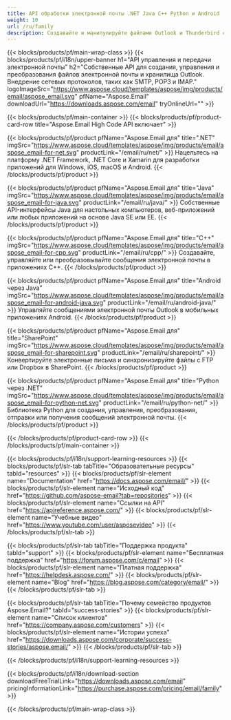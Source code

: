 ```yaml
---
title: API обработки электронной почты .NET Java C++ Python и Android
weight: 10
url: /ru/family
description: Создавайте и манипулируйте файлами Outlook и Thunderbird с помощью соответствующей библиотеки любой платформы. Отправлять или получать электронные письма с SMTP MIME POP3 HTTP IMAP
---
```


{{< blocks/products/pf/main-wrap-class >}}
{{< blocks/products/pf/i18n/upper-banner h1="API управления и передачи электронной почты" h2="Собственные API для создания, управления и преобразования файлов электронной почты и хранилища Outlook. Внедрение сетевых протоколов, таких как SMTP, POP3 и IMAP." logoImageSrc="https://www.aspose.cloud/templates/aspose/img/products/email/aspose_email.svg" pfName="Aspose.Email" downloadUrl="https://downloads.aspose.com/email" tryOnlineUrl="" >}}

{{< blocks/products/pf/main-container >}}
{{< blocks/products/pf/product-card-row title="Aspose.Email High Code API включает" >}}

{{< blocks/products/pf/product pfName="Aspose.Email для" title=".NET" imgSrc="https://www.aspose.cloud/templates/aspose/img/products/email/aspose_email-for-net.svg" productLink="/email/ru/net/" >}}
Нацельтесь на платформу .NET Framework, .NET Core и Xamarin для разработки приложений для Windows, iOS, macOS и Android.
{{< /blocks/products/pf/product >}}

{{< blocks/products/pf/product pfName="Aspose.Email для" title="Java" imgSrc="https://www.aspose.cloud/templates/aspose/img/products/email/aspose_email-for-java.svg" productLink="/email/ru/java/" >}}
Собственные API-интерфейсы Java для настольных компьютеров, веб-приложений или любых приложений на основе Java SE или EE.
{{< /blocks/products/pf/product >}}

{{< blocks/products/pf/product pfName="Aspose.Email для" title="C++" imgSrc="https://www.aspose.cloud/templates/aspose/img/products/email/aspose_email-for-cpp.svg" productLink="/email/ru/cpp/" >}}
Создавайте, управляйте или преобразовывайте сообщения электронной почты в приложениях C++.
{{< /blocks/products/pf/product >}}

{{< blocks/products/pf/product pfName="Aspose.Email для" title="Android через Java" imgSrc="https://www.aspose.cloud/templates/aspose/img/products/email/aspose_email-for-android-java.svg" productLink="/email/ru/android-java/" >}}
Управляйте сообщениями электронной почты Outlook в мобильных приложениях Android.
{{< /blocks/products/pf/product >}}

{{< blocks/products/pf/product pfName="Aspose.Email для" title="SharePoint" imgSrc="https://www.aspose.cloud/templates/aspose/img/products/email/aspose_email-for-sharepoint.svg" productLink="/email/ru/sharepoint/" >}}
Конвертируйте электронные письма и синхронизируйте файлы с FTP или Dropbox в SharePoint.
{{< /blocks/products/pf/product >}}

{{< blocks/products/pf/product pfName="Aspose.Email для" title="Python через .NET" imgSrc="https://www.aspose.cloud/templates/aspose/img/products/email/aspose_email-for-python-net.svg" productLink="/email/ru/python-net/" >}}
Библиотека Python для создания, управления, преобразования, отправки или получения сообщений электронной почты.
{{< /blocks/products/pf/product >}}

{{< /blocks/products/pf/product-card-row >}}
{{< /blocks/products/pf/main-container >}}

{{< blocks/products/pf/i18n/support-learning-resources >}}
{{< blocks/products/pf/slr-tab tabTitle="Образовательные ресурсы" tabId="resources" >}}
{{< blocks/products/pf/slr-element name="Documentation" href="https://docs.aspose.com/email/" >}}
{{< blocks/products/pf/slr-element name="Исходный код" href="https://github.com/aspose-email?tab=repositories" >}}
{{< blocks/products/pf/slr-element name="Ссылки на API" href="https://apireference.aspose.com/" >}}
{{< blocks/products/pf/slr-element name="Учебные видео" href="https://www.youtube.com/user/asposevideo" >}}
{{< /blocks/products/pf/slr-tab >}}

{{< blocks/products/pf/slr-tab tabTitle="Поддержка продукта" tabId="support" >}}
{{< blocks/products/pf/slr-element name="Бесплатная поддержка" href="https://forum.aspose.com/c/email" >}}
{{< blocks/products/pf/slr-element name="Платная поддержка" href="https://helpdesk.aspose.com/" >}}
{{< blocks/products/pf/slr-element name="Blog" href="https://blog.aspose.com/category/email/" >}}
{{< /blocks/products/pf/slr-tab >}}

{{< blocks/products/pf/slr-tab tabTitle="Почему семейство продуктов Aspose.Email?" tabId="success-stories" >}}
{{< blocks/products/pf/slr-element name="Список клиентов" href="https://company.aspose.com/customers" >}}
{{< blocks/products/pf/slr-element name="Истории успеха" href="https://downloads.aspose.com/corporate/success-stories/aspose.email/" >}}
{{< /blocks/products/pf/slr-tab >}}

{{< /blocks/products/pf/i18n/support-learning-resources >}}

{{< blocks/products/pf/i18n/download-section downloadFreeTrialLink="https://downloads.aspose.com/email" pricingInformationLink="https://purchase.aspose.com/pricing/email/family" >}}

{{< /blocks/products/pf/main-wrap-class >}}